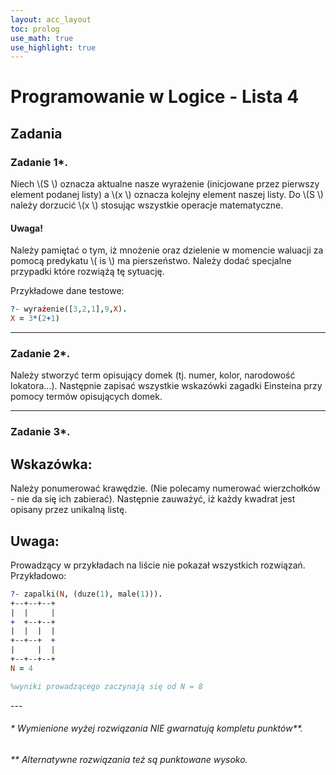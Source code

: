 ```yaml
---
layout: acc_layout
toc: prolog
use_math: true
use_highlight: true
---
```


# Programowanie w Logice - Lista 4

## Zadania

### Zadanie 1*.

Niech \\(S \\) oznacza aktualne nasze wyrażenie (inicjowane przez pierwszy element podanej listy) a \\(x \\) oznacza kolejny element naszej listy.
Do \\(S \\) należy dorzucić \\(x \\) stosując wszystkie operacje matematyczne.

#### Uwaga!

Należy pamiętać o tym, iż mnożenie oraz dzielenie w momencie waluacji za pomocą predykatu \\( is \\) ma pierszeństwo. Należy dodać specjalne przypadki które rozwiążą tę sytuację.

Przykładowe dane testowe:

```prolog
?- wyrażenie([3,2,1],9,X).
X = 3*(2+1)

```
<p></p>

---

### Zadanie 2*.

Należy stworzyć term opisujący domek (tj. numer, kolor, narodowość lokatora...).
Następnie zapisać wszystkie wskazówki zagadki Einsteina przy pomocy termów opisujących domek.

---

### Zadanie 3*.

## Wskazówka:

Należy ponumerować krawędzie. (Nie polecamy numerować wierzchołków - nie da się ich zabierać).
Następnie zauważyć, iż każdy kwadrat jest opisany przez unikalną listę.

## Uwaga:

Prowadzący w przykładach na liście nie pokazał wszystkich rozwiązań. Przykładowo:

```prolog
?- zapalki(N, (duze(1), male(1))).
+--+--+--+
|  |     |  
+  +--+--+
|  |  |  |  
+--+--+  +
|     |  |  
+--+--+--+
N = 4

%wyniki prowadzącego zaczynają się od N = 8
```
<p></p>
---

###### * Wymienione wyżej rozwiązania NIE gwarnatują kompletu punktów**.
###### ** Alternatywne rozwiązania też są punktowane wysoko.
